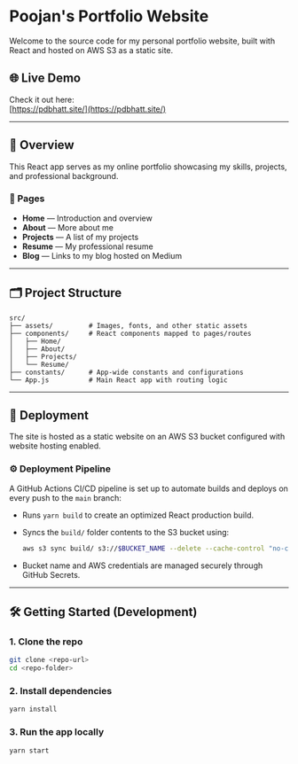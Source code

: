 # Poojan's Portfolio Website

Welcome to the source code for my personal portfolio website, built with React and hosted on AWS S3 as a static site.

## 🌐 Live Demo

Check it out here:  
[https://pdbhatt.site/](https://pdbhatt.site/)

---

## 🧭 Overview

This React app serves as my online portfolio showcasing my skills, projects, and professional background.

### 📄 Pages

- **Home** — Introduction and overview
- **About** — More about me
- **Projects** — A list of my projects
- **Resume** — My professional resume
- **Blog** — Links to my blog hosted on Medium

---

## 🗂️ Project Structure

```
src/
├── assets/         # Images, fonts, and other static assets
├── components/     # React components mapped to pages/routes
│   ├── Home/
│   ├── About/
│   ├── Projects/
│   └── Resume/
├── constants/      # App-wide constants and configurations
└── App.js          # Main React app with routing logic
```

---

## 🚀 Deployment

The site is hosted as a static website on an AWS S3 bucket configured with website hosting enabled.

### ⚙️ Deployment Pipeline

A GitHub Actions CI/CD pipeline is set up to automate builds and deploys on every push to the `main` branch:

- Runs `yarn build` to create an optimized React production build.
- Syncs the `build/` folder contents to the S3 bucket using:

  ```bash
  aws s3 sync build/ s3://$BUCKET_NAME --delete --cache-control "no-cache"
  ```

- Bucket name and AWS credentials are managed securely through GitHub Secrets.

---

## 🛠️ Getting Started (Development)

### 1. Clone the repo

```bash
git clone <repo-url>
cd <repo-folder>
```

### 2. Install dependencies

```bash
yarn install
```

### 3. Run the app locally

```bash
yarn start
```
